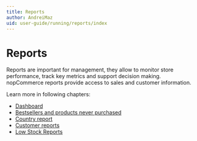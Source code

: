 ```yaml
---
title: Reports
author: AndreiMaz
uid: user-guide/running/reports/index
---
```


# Reports

Reports are important for management, they allow to monitor store performance, track key metrics and support decision making. nopCommerce reports provide access to sales and customer information.

Learn more in following chapters:

* [Dashboard](xref:en-US/user-guide/running/reports/dashboard)
* [Bestsellers and products never purchased](xref:en-US/user-guide/running/reports/bestsellers-never-purchased)
* [Country report](xref:en-US/user-guide/running/reports/country-report)
* [Customer reports](xref:en-US/user-guide/running/reports/customer-reports)
* [Low Stock Reports](xref:en-US/user-guide/running/reports/low-stock-reports)